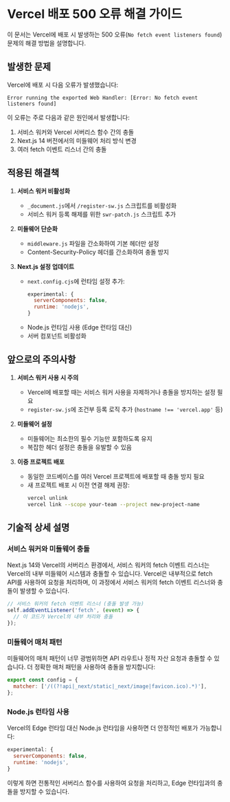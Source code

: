 # Vercel 배포 500 오류 해결 가이드

이 문서는 Vercel에 배포 시 발생하는 500 오류(`No fetch event listeners found`) 문제의 해결 방법을 설명합니다.

## 발생한 문제

Vercel에 배포 시 다음 오류가 발생했습니다:
```
Error running the exported Web Handler: [Error: No fetch event listeners found]
```

이 오류는 주로 다음과 같은 원인에서 발생합니다:
1. 서비스 워커와 Vercel 서버리스 함수 간의 충돌
2. Next.js 14 버전에서의 미들웨어 처리 방식 변경
3. 여러 fetch 이벤트 리스너 간의 충돌

## 적용된 해결책

1. **서비스 워커 비활성화**
   - `_document.js`에서 `/register-sw.js` 스크립트를 비활성화
   - 서비스 워커 등록 해제를 위한 `swr-patch.js` 스크립트 추가

2. **미들웨어 단순화**
   - `middleware.js` 파일을 간소화하여 기본 헤더만 설정
   - Content-Security-Policy 헤더를 간소화하여 충돌 방지

3. **Next.js 설정 업데이트**
   - `next.config.cjs`에 런타임 설정 추가:
     ```javascript
     experimental: {
       serverComponents: false,
       runtime: 'nodejs',
     }
     ```
   - Node.js 런타임 사용 (Edge 런타임 대신)
   - 서버 컴포넌트 비활성화

## 앞으로의 주의사항

1. **서비스 워커 사용 시 주의**
   - Vercel에 배포할 때는 서비스 워커 사용을 자제하거나 충돌을 방지하는 설정 필요
   - `register-sw.js`에 조건부 등록 로직 추가 (`hostname !== 'vercel.app'` 등)

2. **미들웨어 설정**
   - 미들웨어는 최소한의 필수 기능만 포함하도록 유지
   - 복잡한 헤더 설정은 충돌을 유발할 수 있음

3. **이중 프로젝트 배포**
   - 동일한 코드베이스를 여러 Vercel 프로젝트에 배포할 때 충돌 방지 필요
   - 새 프로젝트 배포 시 이전 연결 해제 권장:
     ```bash
     vercel unlink
     vercel link --scope your-team --project new-project-name
     ```

## 기술적 상세 설명

### 서비스 워커와 미들웨어 충돌

Next.js 14와 Vercel의 서버리스 환경에서, 서비스 워커의 fetch 이벤트 리스너는 Vercel의 내부 미들웨어 시스템과 충돌할 수 있습니다. Vercel은 내부적으로 fetch API를 사용하여 요청을 처리하며, 이 과정에서 서비스 워커의 fetch 이벤트 리스너와 충돌이 발생할 수 있습니다.

```javascript
// 서비스 워커의 fetch 이벤트 리스너 (충돌 발생 가능)
self.addEventListener('fetch', (event) => {
  // 이 코드가 Vercel의 내부 처리와 충돌
});
```

### 미들웨어 매처 패턴

미들웨어의 매처 패턴이 너무 광범위하면 API 라우트나 정적 자산 요청과 충돌할 수 있습니다. 더 정확한 매처 패턴을 사용하여 충돌을 방지합니다:

```javascript
export const config = {
  matcher: ['/((?!api|_next/static|_next/image|favicon.ico).*)'],
};
```

### Node.js 런타임 사용

Vercel의 Edge 런타임 대신 Node.js 런타임을 사용하면 더 안정적인 배포가 가능합니다:

```javascript
experimental: {
  serverComponents: false,
  runtime: 'nodejs',
}
```

이렇게 하면 전통적인 서버리스 함수를 사용하여 요청을 처리하고, Edge 런타임과의 충돌을 방지할 수 있습니다.